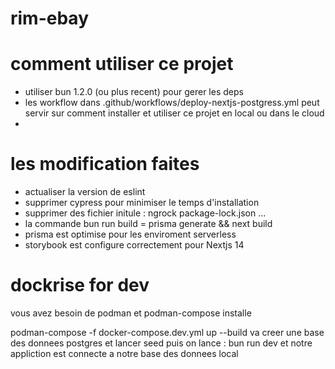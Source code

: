 # rim-ebay
 # comment utiliser ce projet
- utiliser bun 1.2.0 (ou plus recent) pour gerer les deps
- les workflow dans .github/workflows/deploy-nextjs-postgress.yml peut servir sur comment installer et utiliser ce projet en local ou dans le cloud
- 
# les modification faites
- actualiser la version de eslint 
- supprimer cypress pour minimiser le temps d'installation
- supprimer des fichier initule : ngrock package-lock.json ...
- la commande bun run build = prisma generate && next build
- prisma est optimise pour les enviroment serverless
- storybook est configure correctement pour Nextjs 14

# dockrise for dev
vous avez besoin de podman et podman-compose installe

podman-compose -f docker-compose.dev.yml up --build
va creer une base des donnees postgres et lancer seed
puis on lance :
bun run dev et notre appliction est connecte a notre base des donnees local